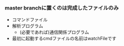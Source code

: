 ### master branchに置くのは**完成した**ファイルのみ
- コマンドファイル
- 解析プログラム
  - (必要であれば)通信関係プログラム
 - 最初に起動するcmdファイルの名前はwatchFileです
